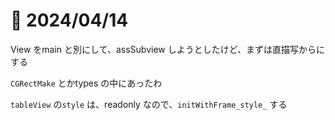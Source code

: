 # 📝 2024/04/14

View をmain と別にして、assSubview しようとしたけど、まずは直描写からにする

`CGRectMake` とかtypes の中にあったわ

`tableView` の`style` は、readonly なので、`initWithFrame_style_` する
